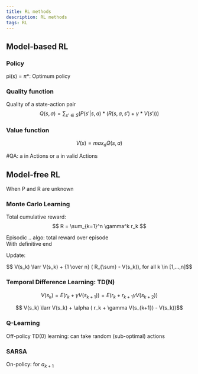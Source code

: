 ```yaml
---
title: RL methods
description: RL methods
tags: RL
---
```


## Model-based RL

### Policy 

pi(s) =    $\pi*$: Optimum policy 

### Quality function
Quality of a state-action pair
$$ Q(s,a) = \sum_{s'\in S}( P(s'|s,a) * ( R(s,a,s') + \gamma * V(s') ) )$$

### Value function
$$ V(s) = max_a Q(s,a) $$

#QA: a in Actions or a in valid Actions 

## Model-free RL
When P and R are unknown

### Monte Carlo Learning

Total cumulative reward:
$$ R = \sum_{k=1}^n \gamma^k r_k $$

Episodic .. algo: total reward over episode  
With definitive end

Update:

$$ V(s_k) \larr V(s_k) + {1 \over n} ( R_{\sum} - V(s_k)), for all k \in [1,...,n]$$

### Temporal Difference Learning: TD(N)

$$ V(s_k) = E(r_k + \gamma V(s_{k+1})) = E(r_k + r_{k+1} \gamma V(s_{k+2})) $$

$$ V(s_k) \larr V(s_k) + \alpha ( r_k + \gamma V(s_{k+1}) - V(s_k))$$


### Q-Learning

Off-policy TD(0) learning: can take random (sub-optimal) actions

### SARSA

On-policy: for $a_{k+1}$
